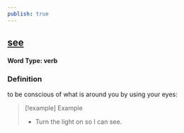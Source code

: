 ```yaml
---
publish: true
---
```

## [see](https://dictionary.cambridge.org/dictionary/english/see)

#### Word Type: verb
### Definition
to be conscious of what is around you by using your eyes:

>[!example] Example
> - Turn the light on so I can see.
